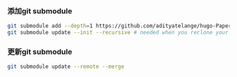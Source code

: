 ### 添加git submodule
```sh
git submodule add --depth=1 https://github.com/adityatelange/hugo-PaperMod.git themes/PaperMod
git submodule update --init --recursive # needed when you reclone your repo (submodules may not get cloned automatically)
```


### 更新git submodule
```sh
git submodule update --remote --merge
```
